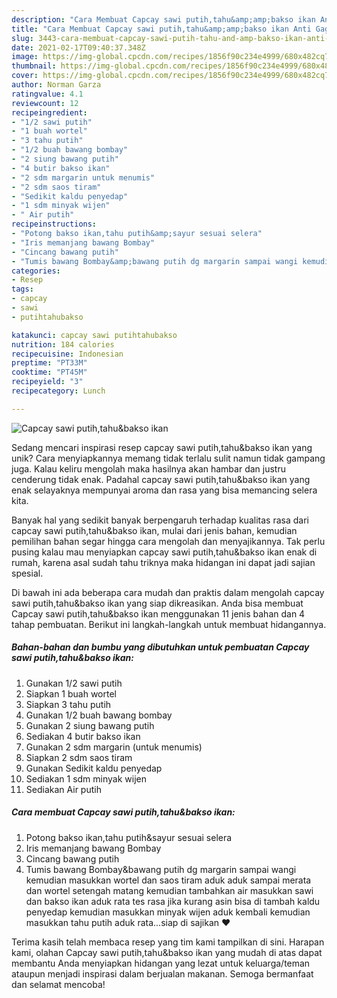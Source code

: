 ```yaml
---
description: "Cara Membuat Capcay sawi putih,tahu&amp;amp;bakso ikan Anti Gagal"
title: "Cara Membuat Capcay sawi putih,tahu&amp;amp;bakso ikan Anti Gagal"
slug: 3443-cara-membuat-capcay-sawi-putih-tahu-and-amp-bakso-ikan-anti-gagal
date: 2021-02-17T09:40:37.348Z
image: https://img-global.cpcdn.com/recipes/1856f90c234e4999/680x482cq70/capcay-sawi-putihtahubakso-ikan-foto-resep-utama.jpg
thumbnail: https://img-global.cpcdn.com/recipes/1856f90c234e4999/680x482cq70/capcay-sawi-putihtahubakso-ikan-foto-resep-utama.jpg
cover: https://img-global.cpcdn.com/recipes/1856f90c234e4999/680x482cq70/capcay-sawi-putihtahubakso-ikan-foto-resep-utama.jpg
author: Norman Garza
ratingvalue: 4.1
reviewcount: 12
recipeingredient:
- "1/2 sawi putih"
- "1 buah wortel"
- "3 tahu putih"
- "1/2 buah bawang bombay"
- "2 siung bawang putih"
- "4 butir bakso ikan"
- "2 sdm margarin untuk menumis"
- "2 sdm saos tiram"
- "Sedikit kaldu penyedap"
- "1 sdm minyak wijen"
- " Air putih"
recipeinstructions:
- "Potong bakso ikan,tahu putih&amp;sayur sesuai selera"
- "Iris memanjang bawang Bombay"
- "Cincang bawang putih"
- "Tumis bawang Bombay&amp;bawang putih dg margarin sampai wangi kemudian masukkan wortel dan saos tiram aduk aduk sampai merata dan wortel setengah matang kemudian tambahkan air masukkan sawi dan bakso ikan aduk rata tes rasa jika kurang asin bisa di tambah kaldu penyedap kemudian masukkan minyak wijen aduk kembali kemudian masukkan tahu putih aduk rata...siap di sajikan ❤️"
categories:
- Resep
tags:
- capcay
- sawi
- putihtahubakso

katakunci: capcay sawi putihtahubakso 
nutrition: 184 calories
recipecuisine: Indonesian
preptime: "PT33M"
cooktime: "PT45M"
recipeyield: "3"
recipecategory: Lunch

---
```



![Capcay sawi putih,tahu&amp;bakso ikan](https://img-global.cpcdn.com/recipes/1856f90c234e4999/680x482cq70/capcay-sawi-putihtahubakso-ikan-foto-resep-utama.jpg)

Sedang mencari inspirasi resep capcay sawi putih,tahu&amp;bakso ikan yang unik? Cara menyiapkannya memang tidak terlalu sulit namun tidak gampang juga. Kalau keliru mengolah maka hasilnya akan hambar dan justru cenderung tidak enak. Padahal capcay sawi putih,tahu&amp;bakso ikan yang enak selayaknya mempunyai aroma dan rasa yang bisa memancing selera kita.



Banyak hal yang sedikit banyak berpengaruh terhadap kualitas rasa dari capcay sawi putih,tahu&amp;bakso ikan, mulai dari jenis bahan, kemudian pemilihan bahan segar hingga cara mengolah dan menyajikannya. Tak perlu pusing kalau mau menyiapkan capcay sawi putih,tahu&amp;bakso ikan enak di rumah, karena asal sudah tahu triknya maka hidangan ini dapat jadi sajian spesial.


Di bawah ini ada beberapa cara mudah dan praktis dalam mengolah capcay sawi putih,tahu&amp;bakso ikan yang siap dikreasikan. Anda bisa membuat Capcay sawi putih,tahu&amp;bakso ikan menggunakan 11 jenis bahan dan 4 tahap pembuatan. Berikut ini langkah-langkah untuk membuat hidangannya.

<!--inarticleads1-->

##### Bahan-bahan dan bumbu yang dibutuhkan untuk pembuatan Capcay sawi putih,tahu&amp;bakso ikan:

1. Gunakan 1/2 sawi putih
1. Siapkan 1 buah wortel
1. Siapkan 3 tahu putih
1. Gunakan 1/2 buah bawang bombay
1. Gunakan 2 siung bawang putih
1. Sediakan 4 butir bakso ikan
1. Gunakan 2 sdm margarin (untuk menumis)
1. Siapkan 2 sdm saos tiram
1. Gunakan Sedikit kaldu penyedap
1. Sediakan 1 sdm minyak wijen
1. Sediakan  Air putih




<!--inarticleads2-->

##### Cara membuat Capcay sawi putih,tahu&amp;bakso ikan:

1. Potong bakso ikan,tahu putih&amp;sayur sesuai selera
1. Iris memanjang bawang Bombay
1. Cincang bawang putih
1. Tumis bawang Bombay&amp;bawang putih dg margarin sampai wangi kemudian masukkan wortel dan saos tiram aduk aduk sampai merata dan wortel setengah matang kemudian tambahkan air masukkan sawi dan bakso ikan aduk rata tes rasa jika kurang asin bisa di tambah kaldu penyedap kemudian masukkan minyak wijen aduk kembali kemudian masukkan tahu putih aduk rata...siap di sajikan ❤️




Terima kasih telah membaca resep yang tim kami tampilkan di sini. Harapan kami, olahan Capcay sawi putih,tahu&amp;bakso ikan yang mudah di atas dapat membantu Anda menyiapkan hidangan yang lezat untuk keluarga/teman ataupun menjadi inspirasi dalam berjualan makanan. Semoga bermanfaat dan selamat mencoba!
